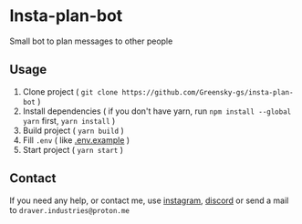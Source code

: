 # Insta-plan-bot

Small bot to plan messages to other people

## Usage

1. Clone project ( `git clone https://github.com/Greensky-gs/insta-plan-bot` )
1. Install dependencies ( if you don't have yarn, run `npm install --global yarn` first,  `yarn install` )
1. Build project ( `yarn build` )
1. Fill `.env` ( like [.env.example](./.env.example) )
1. Start project ( `yarn start` )

## Contact

If you need any help, or contact me, use [instagram](https://instagram.com/draverindustries), [discord](https://discord.gg/fHyN5w84g6) or send a mail to `draver.industries@proton.me`
